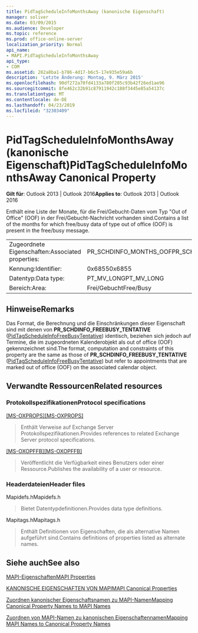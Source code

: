 ```yaml
---
title: PidTagScheduleInfoMonthsAway (kanonische Eigenschaft)
manager: soliver
ms.date: 03/09/2015
ms.audience: Developer
ms.topic: reference
ms.prod: office-online-server
localization_priority: Normal
api_name:
- MAPI.PidTagScheduleInfoMonthsAway
api_type:
- COM
ms.assetid: 282a8ba1-b786-4d17-b6c5-17e935e59a6b
description: 'Letzte Änderung: Montag, 9. März 2015'
ms.openlocfilehash: 90df272a70fd4133a780f205c93b42f26ed1ae96
ms.sourcegitcommit: 8fe462c32b91c87911942c188f3445e85a54137c
ms.translationtype: MT
ms.contentlocale: de-DE
ms.lasthandoff: 04/23/2019
ms.locfileid: "32303409"
---
```

# <a name="pidtagscheduleinfomonthsaway-canonical-property"></a><span data-ttu-id="b9159-103">PidTagScheduleInfoMonthsAway (kanonische Eigenschaft)</span><span class="sxs-lookup"><span data-stu-id="b9159-103">PidTagScheduleInfoMonthsAway Canonical Property</span></span>

  
  
<span data-ttu-id="b9159-104">**Gilt für**: Outlook 2013 | Outlook 2016</span><span class="sxs-lookup"><span data-stu-id="b9159-104">**Applies to**: Outlook 2013 | Outlook 2016</span></span> 
  
<span data-ttu-id="b9159-105">Enthält eine Liste der Monate, für die Frei/Gebucht-Daten vom Typ "Out of Office" (OOF) in der Frei/Gebucht-Nachricht vorhanden sind.</span><span class="sxs-lookup"><span data-stu-id="b9159-105">Contains a list of the months for which free/busy data of type out of office (OOF) is present in the free/busy message.</span></span> 
  
|||
|:-----|:-----|
|<span data-ttu-id="b9159-106">Zugeordnete Eigenschaften:</span><span class="sxs-lookup"><span data-stu-id="b9159-106">Associated properties:</span></span>  <br/> |<span data-ttu-id="b9159-107">PR_SCHDINFO_MONTHS_OOF</span><span class="sxs-lookup"><span data-stu-id="b9159-107">PR_SCHDINFO_MONTHS_OOF</span></span>  <br/> |
|<span data-ttu-id="b9159-108">Kennung:</span><span class="sxs-lookup"><span data-stu-id="b9159-108">Identifier:</span></span>  <br/> |<span data-ttu-id="b9159-109">0x6855</span><span class="sxs-lookup"><span data-stu-id="b9159-109">0x6855</span></span>  <br/> |
|<span data-ttu-id="b9159-110">Datentyp:</span><span class="sxs-lookup"><span data-stu-id="b9159-110">Data type:</span></span>  <br/> |<span data-ttu-id="b9159-111">PT_MV_LONG</span><span class="sxs-lookup"><span data-stu-id="b9159-111">PT_MV_LONG</span></span>  <br/> |
|<span data-ttu-id="b9159-112">Bereich:</span><span class="sxs-lookup"><span data-stu-id="b9159-112">Area:</span></span>  <br/> |<span data-ttu-id="b9159-113">Frei/Gebucht</span><span class="sxs-lookup"><span data-stu-id="b9159-113">Free/Busy</span></span>  <br/> |
   
## <a name="remarks"></a><span data-ttu-id="b9159-114">Hinweise</span><span class="sxs-lookup"><span data-stu-id="b9159-114">Remarks</span></span>

<span data-ttu-id="b9159-115">Das Format, die Berechnung und die Einschränkungen dieser Eigenschaft sind mit denen von **PR_SCHDINFO_FREEBUSY_TENTATIVE** ([PidTagScheduleInfoFreeBusyTentative](pidtagscheduleinfofreebusytentative-canonical-property.md)) identisch, beziehen sich jedoch auf Termine, die im zugeordneten Kalenderobjekt als out of office (OOF) gekennzeichnet sind.</span><span class="sxs-lookup"><span data-stu-id="b9159-115">The format, computation and constraints of this property are the same as those of **PR_SCHDINFO_FREEBUSY_TENTATIVE** ([PidTagScheduleInfoFreeBusyTentative](pidtagscheduleinfofreebusytentative-canonical-property.md)) but refer to appointments that are marked out of office (OOF) on the associated calendar object.</span></span>
  
## <a name="related-resources"></a><span data-ttu-id="b9159-116">Verwandte Ressourcen</span><span class="sxs-lookup"><span data-stu-id="b9159-116">Related resources</span></span>

### <a name="protocol-specifications"></a><span data-ttu-id="b9159-117">Protokollspezifikationen</span><span class="sxs-lookup"><span data-stu-id="b9159-117">Protocol specifications</span></span>

<span data-ttu-id="b9159-118">[[MS-OXPROPS]](https://msdn.microsoft.com/library/f6ab1613-aefe-447d-a49c-18217230b148%28Office.15%29.aspx)</span><span class="sxs-lookup"><span data-stu-id="b9159-118">[[MS-OXPROPS]](https://msdn.microsoft.com/library/f6ab1613-aefe-447d-a49c-18217230b148%28Office.15%29.aspx)</span></span>
  
> <span data-ttu-id="b9159-119">Enthält Verweise auf Exchange Server Protokollspezifikationen.</span><span class="sxs-lookup"><span data-stu-id="b9159-119">Provides references to related Exchange Server protocol specifications.</span></span>
    
<span data-ttu-id="b9159-120">[[MS-OXOPFFB]](https://msdn.microsoft.com/library/1a527299-7211-4d27-a74c-b69bd0746320%28Office.15%29.aspx)</span><span class="sxs-lookup"><span data-stu-id="b9159-120">[[MS-OXOPFFB]](https://msdn.microsoft.com/library/1a527299-7211-4d27-a74c-b69bd0746320%28Office.15%29.aspx)</span></span>
  
> <span data-ttu-id="b9159-121">Veröffentlicht die Verfügbarkeit eines Benutzers oder einer Ressource.</span><span class="sxs-lookup"><span data-stu-id="b9159-121">Publishes the availability of a user or resource.</span></span>
    
### <a name="header-files"></a><span data-ttu-id="b9159-122">Headerdateien</span><span class="sxs-lookup"><span data-stu-id="b9159-122">Header files</span></span>

<span data-ttu-id="b9159-123">Mapidefs.h</span><span class="sxs-lookup"><span data-stu-id="b9159-123">Mapidefs.h</span></span>
  
> <span data-ttu-id="b9159-124">Bietet Datentypdefinitionen.</span><span class="sxs-lookup"><span data-stu-id="b9159-124">Provides data type definitions.</span></span>
    
<span data-ttu-id="b9159-125">Mapitags.h</span><span class="sxs-lookup"><span data-stu-id="b9159-125">Mapitags.h</span></span>
  
> <span data-ttu-id="b9159-126">Enthält Definitionen von Eigenschaften, die als alternative Namen aufgeführt sind.</span><span class="sxs-lookup"><span data-stu-id="b9159-126">Contains definitions of properties listed as alternate names.</span></span>
    
## <a name="see-also"></a><span data-ttu-id="b9159-127">Siehe auch</span><span class="sxs-lookup"><span data-stu-id="b9159-127">See also</span></span>



[<span data-ttu-id="b9159-128">MAPI-Eigenschaften</span><span class="sxs-lookup"><span data-stu-id="b9159-128">MAPI Properties</span></span>](mapi-properties.md)
  
[<span data-ttu-id="b9159-129">KANONISCHE EIGENSCHAFTEN VON MAPI</span><span class="sxs-lookup"><span data-stu-id="b9159-129">MAPI Canonical Properties</span></span>](mapi-canonical-properties.md)
  
[<span data-ttu-id="b9159-130">Zuordnen kanonischer Eigenschaftsnamen zu MAPI-Namen</span><span class="sxs-lookup"><span data-stu-id="b9159-130">Mapping Canonical Property Names to MAPI Names</span></span>](mapping-canonical-property-names-to-mapi-names.md)
  
[<span data-ttu-id="b9159-131">Zuordnen von MAPI-Namen zu kanonischen Eigenschaftennamen</span><span class="sxs-lookup"><span data-stu-id="b9159-131">Mapping MAPI Names to Canonical Property Names</span></span>](mapping-mapi-names-to-canonical-property-names.md)

